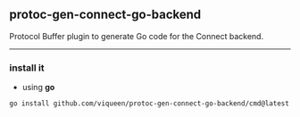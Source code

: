## protoc-gen-connect-go-backend

Protocol Buffer plugin to generate Go code for the Connect backend.

---

### install it

- using **go**

```bash
go install github.com/viqueen/protoc-gen-connect-go-backend/cmd@latest
```
